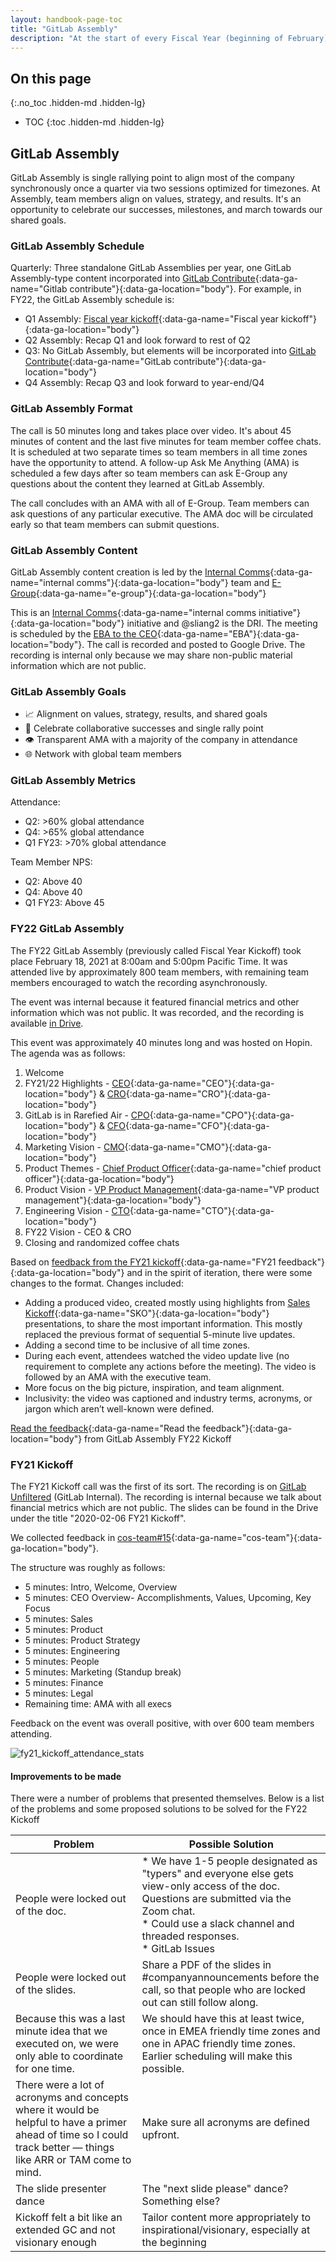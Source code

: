 ```yaml
---
layout: handbook-page-toc
title: "GitLab Assembly"
description: "At the start of every Fiscal Year (beginning of February), the E-Group hosts a GitLab Assembly meeting"
---  
```


## On this page
{:.no_toc .hidden-md .hidden-lg}

- TOC
{:toc .hidden-md .hidden-lg}

## GitLab Assembly
GitLab Assembly is single rallying point to align most of the company synchronously once a quarter via two sessions optimized for timezones. At Assembly, team members align on values, strategy, and results. It's an opportunity to celebrate our successes, milestones, and march towards our shared goals. 

### GitLab Assembly Schedule
Quarterly: Three standalone GitLab Assemblies per year, one GitLab Assembly-type content incorporated into [GitLab Contribute](https://about.gitlab.com/events/gitlab-contribute/){:data-ga-name="Gitlab contribute"}{:data-ga-location="body"}. For example, in FY22, the GitLab Assembly schedule is:
- Q1 Assembly: [Fiscal year kickoff](https://about.gitlab.com/company/gitlab-assembly/#fy22-gitlab-assembly){:data-ga-name="Fiscal year kickoff"}{:data-ga-location="body"}
- Q2 Assembly: Recap Q1 and look forward to rest of Q2
- Q3: No GitLab Assembly, but elements will be incorporated into [GitLab Contribute](https://about.gitlab.com/events/gitlab-contribute/){:data-ga-name="GitLab contribute"}{:data-ga-location="body"}
- Q4 Assembly: Recap Q3 and look forward to year-end/Q4

### GitLab Assembly Format
The call is 50 minutes long and takes place over video. It's about 45 minutes of content and the last five minutes for team member coffee chats. It is scheduled at two separate times so team members in all time zones have the opportunity to attend. A follow-up Ask Me Anything (AMA) is scheduled a few days after so team members can ask E-Group any questions about the content they learned at GitLab Assembly.

The call concludes with an AMA with all of E-Group. Team members can ask questions of any particular executive. The AMA doc will be circulated early so that team members can submit questions.

### GitLab Assembly Content
GitLab Assembly content creation is led by the [Internal Comms](/job-families/people-ops/internal-communications/){:data-ga-name="internal comms"}{:data-ga-location="body"} team and [E-Group](https://about.gitlab.com/company/team/structure/#executives){:data-ga-name="e-group"}{:data-ga-location="body"}

This is an [Internal Comms](/job-families/people-ops/internal-communications/){:data-ga-name="internal comms initiative"}{:data-ga-location="body"} initiative and @sliang2 is the DRI. The meeting is scheduled by the [EBA to the CEO](/job-families/people-ops/executive-business-administrator/){:data-ga-name="EBA"}{:data-ga-location="body"}. The call is recorded and posted to Google Drive. The recording is internal only because we may share non-public material information which are not public.

### GitLab Assembly Goals
- 📈  Alignment on values, strategy, results, and shared goals
- 🤝  Celebrate collaborative successes and single rally point
- 👁  Transparent AMA with a majority of the company in attendance
- 🌐  Network with global team members

### GitLab Assembly Metrics
Attendance:
- Q2: >60% global attendance
- Q4: >65% global attendance
- Q1 FY23: >70% global attendance

Team Member NPS:
- Q2: Above 40
- Q4: Above 40
- Q1 FY23: Above 45

### FY22 GitLab Assembly

The FY22 GitLab Assembly (previously called Fiscal Year Kickoff) took place February 18, 2021 at 8:00am and 5:00pm Pacific Time. It was attended live by approximately 800 team members, with remaining team members encouraged to watch the recording asynchronously.

The event was internal because it featured financial metrics and other information which was not public. It was recorded, and the recording is available [in Drive](https://drive.google.com/file/d/1V_yohghvDpKQf4sXlNGe_6LgscVjxfXo/view?usp=sharing).

This event was approximately 40 minutes long and was hosted on Hopin. The agenda was as follows:
1. Welcome
1. FY21/22 Highlights - [CEO](/job-families/chief-executive-officer/){:data-ga-name="CEO"}{:data-ga-location="body"} & [CRO](/job-families/sales/chief-revenue-officer/){:data-ga-name="CRO"}{:data-ga-location="body"}
1. GitLab is in Rarefied Air - [CPO](/job-families/people-ops/chief-people-officer/){:data-ga-name="CPO"}{:data-ga-location="body"} & [CFO](/job-families/finance/chief-financial-officer/){:data-ga-name="CFO"}{:data-ga-location="body"}
1. Marketing Vision - [CMO](/job-families/marketing/chief-marketing-officer/){:data-ga-name="CMO"}{:data-ga-location="body"}
1. Product Themes - [Chief Product Officer](/job-families/product/chief-product-officer/){:data-ga-name="chief product officer"}{:data-ga-location="body"}
1. Product Vision - [VP Product Management](/job-families/product/product-management-leadership/#vp-of-product-management){:data-ga-name="VP product management"}{:data-ga-location="body"}
1. Engineering Vision - [CTO](/job-families/engineering/engineering-management/#chief-technology-officer){:data-ga-name="CTO"}{:data-ga-location="body"}
1. FY22 Vision - CEO & CRO
1. Closing and randomized coffee chats

Based on [feedback from the FY21 kickoff](#improvements-to-be-made){:data-ga-name="FY21 feedback"}{:data-ga-location="body"} and in the spirit of iteration, there were some changes to the format. Changes included:
* Adding a produced video, created mostly using highlights from [Sales Kickoff](/handbook/sales/training/SKO/){:data-ga-name="SKO"}{:data-ga-location="body"} presentations, to share the most important information. This mostly replaced the previous format of sequential 5-minute live updates.
* Adding a second time to be inclusive of all time zones.
* During each event, attendees watched the video update live (no requirement to complete any actions before the meeting). The video is followed by an AMA with the executive team.
* More focus on the big picture, inspiration, and team alignment.
* Inclusivity: the video was captioned and industry terms, acronyms, or jargon which aren’t well-known were defined.

[Read the feedback](https://gitlab.com/gitlab-com/marketing/corporate_marketing/corporate-marketing/-/issues/4196){:data-ga-name="Read the feedback"}{:data-ga-location="body"} from GitLab Assembly FY22 Kickoff

### FY21 Kickoff

The FY21 Kickoff call was the first of its sort. 
The recording is on [GitLab Unfiltered](https://youtu.be/XlYsmj5fCcI) (GitLab Internal).
The recording is internal because we talk about financial metrics which are not public. 
The slides can be found in the Drive under the title "2020-02-06 FY21 Kickoff".

We collected feedback in [cos-team#15](https://gitlab.com/gitlab-com/cos-team/issues/15){:data-ga-name="cos-team"}{:data-ga-location="body"}.

The structure was roughly as follows:
* 5 minutes: Intro, Welcome, Overview
* 5 minutes: CEO Overview- Accomplishments, Values, Upcoming, Key Focus
* 5 minutes: Sales
* 5 minutes: Product
* 5 minutes: Product Strategy
* 5 minutes: Engineering
* 5 minutes: People
* 5 minutes: Marketing (Standup break)
* 5 minutes: Finance
* 5 minutes: Legal
* Remaining time: AMA with all execs

Feedback on the event was overall positive, with over 600 team members attending.

![fy21_kickoff_attendance_stats](fy21_kickoff_attendance_stats.png)

#### Improvements to be made
There were a number of problems that presented themselves. Below is a list of the problems and some proposed solutions to be solved for the FY22 Kickoff

| Problem | Possible Solution |
|---------|-------------------|
| People were locked out of the doc. |* We have 1-5 people designated as "typers" and everyone else gets view-only access of the doc. Questions are submitted via the Zoom chat.<br>* Could use a slack channel and threaded responses.<br> * GitLab Issues|
| People were locked out of the slides. | Share a PDF of the slides in #companyannouncements before the call, so that people who are locked out can still follow along. |
| Because this was a last minute idea that we executed on, we were only able to coordinate for one time. | We should have this at least twice, once in EMEA friendly time zones and one in APAC friendly time zones. Earlier scheduling will make this possible. |
| There were a lot of acronyms and concepts where it would be helpful to have a primer ahead of time so I could track better — things like ARR or TAM come to mind. | Make sure all acronyms are defined upfront. |
| The slide presenter dance | The "next slide please" dance? Something else? |
| Kickoff felt a bit like an extended GC and not visionary enough | Tailor content more appropriately to inspirational/visionary, especially at the beginning |


